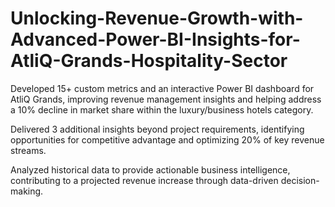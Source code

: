 # Unlocking-Revenue-Growth-with-Advanced-Power-BI-Insights-for-AtliQ-Grands-Hospitality-Sector
Developed 15+ custom metrics and an interactive Power BI dashboard for AtliQ Grands, improving revenue management insights and helping address a 10% decline in market share within the luxury/business hotels category.

Delivered 3 additional insights beyond project requirements, identifying opportunities for competitive advantage and optimizing 20% of key revenue streams.

Analyzed historical data to provide actionable business intelligence, contributing to a projected revenue increase through data-driven decision-making.
